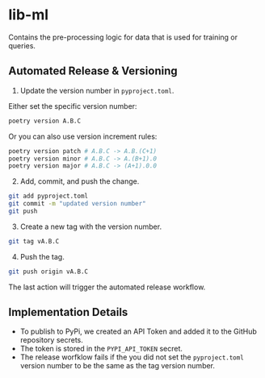# lib-ml
Contains the pre-processing logic for data that is used for training or queries.

## Automated Release & Versioning

1. Update the version number in `pyproject.toml`.

Either set the specific version number:
```bash
poetry version A.B.C
```

Or you can also use version increment rules:
```bash
poetry version patch # A.B.C -> A.B.(C+1)
poetry version minor # A.B.C -> A.(B+1).0
poetry version major # A.B.C -> (A+1).0.0
```

2. Add, commit, and push the change.
```bash
git add pyproject.toml
git commit -m "updated version number"
git push
```

3. Create a new tag with the version number.
```bash
git tag vA.B.C
```

4. Push the tag.
```bash
git push origin vA.B.C
```

The last action will trigger the automated release workflow.

## Implementation Details

* To publish to PyPi, we created an API Token and added it to the GitHub repository secrets.
* The token is stored in the `PYPI_API_TOKEN` secret.
* The release worfklow fails if the you did not set the `pyproject.toml` version number to be the same as the tag version number.